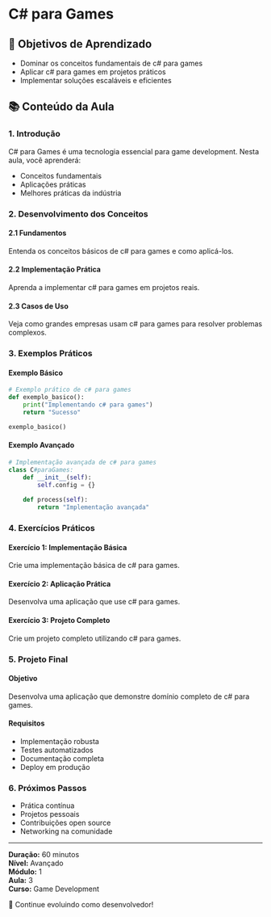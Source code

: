 # C# para Games

## 🎯 Objetivos de Aprendizado
- Dominar os conceitos fundamentais de c# para games
- Aplicar c# para games em projetos práticos
- Implementar soluções escaláveis e eficientes

## 📚 Conteúdo da Aula

### 1. Introdução
C# para Games é uma tecnologia essencial para game development. Nesta aula, você aprenderá:

- Conceitos fundamentais
- Aplicações práticas
- Melhores práticas da indústria

### 2. Desenvolvimento dos Conceitos

#### 2.1 Fundamentos
Entenda os conceitos básicos de c# para games e como aplicá-los.

#### 2.2 Implementação Prática
Aprenda a implementar c# para games em projetos reais.

#### 2.3 Casos de Uso
Veja como grandes empresas usam c# para games para resolver problemas complexos.

### 3. Exemplos Práticos

#### Exemplo Básico
```python
# Exemplo prático de c# para games
def exemplo_basico():
    print("Implementando c# para games")
    return "Sucesso"

exemplo_basico()
```

#### Exemplo Avançado
```python
# Implementação avançada de c# para games
class C#paraGames:
    def __init__(self):
        self.config = {}
    
    def process(self):
        return "Implementação avançada"
```

### 4. Exercícios Práticos

#### Exercício 1: Implementação Básica
Crie uma implementação básica de c# para games.

#### Exercício 2: Aplicação Prática
Desenvolva uma aplicação que use c# para games.

#### Exercício 3: Projeto Completo
Crie um projeto completo utilizando c# para games.

### 5. Projeto Final

#### Objetivo
Desenvolva uma aplicação que demonstre domínio completo de c# para games.

#### Requisitos
- Implementação robusta
- Testes automatizados
- Documentação completa
- Deploy em produção

### 6. Próximos Passos

- Prática contínua
- Projetos pessoais
- Contribuições open source
- Networking na comunidade

---

**Duração:** 60 minutos  
**Nível:** Avançado  
**Módulo:** 1  
**Aula:** 3  
**Curso:** Game Development

🎉 Continue evoluindo como desenvolvedor!
